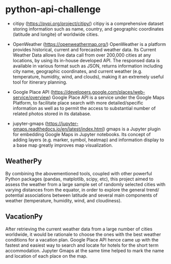 # python-api-challenge

* citipy (https://pypi.org/project/citipy/)
citipy is a comprehensive dataset storing information such as name, country, and geographic coordinates (latitude and longite) of worldwide cities.

* OpenWeather (https://openweathermap.org/) 
OpenWeather is a platform provides historical, current and forecasted weather data. Its Current Weather Data allows live data call from over 200,000 cities at any locations, by using its in-house developed API. The responsed data is available in various format such as JSON, returns information including city name, geographic coordinates, and current weather (e.g. temperature, humidity, wind, and clouds), making it an extremely useful tool for itinerary planning.

* Google Place API (https://developers.google.com/places/web-service/overview)
Google Place API is a service under the Google Maps Platform, to facilitate place search with more detailed/specific information as well as to permit the access to substantial number of related photos stored in its database.

* jupyter-gmaps (https://jupyter-gmaps.readthedocs.io/en/latest/index.html)
gmaps is a Jupyter plugin for embedding Google Maps in Jupyter notebooks. Its concept of adding layers (e.g. marker, symbol, heatmap) and information display to a base map greatly improves map visualization.

## WeatherPy
By combining the abovementioned tools, coupled with other powerful Python packages (pandas, matplotlib, scipy, etc), this project aimed to assess the weather from a large sample set of randomly selected cities with varying distances from the equator, in order to explore the general trend/ potential associations between latitude and several main components of weather (temperature, humidity, wind, and cloudiness).

## VacationPy
After retrieving the current weather data from a large number of cities worldwide, it would be rationale to choose the ones with the best weather conditions for a vacation plan. Google Place API hence came up with the fastest and easiest way to search and locate for hotels for the short term accommodation. Jupyter Gmaps at the same time helped to mark the name and location of each place on the map.
